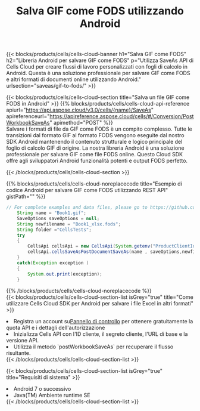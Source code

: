 ﻿---
title:  Salva GIF come FODS utilizzando Android
description:  Utilizzando Aspose.Cells Cloud SDK per Android per salvare il file in formato GIF come file in formato FODS.
kwords: Excel, Save GIF as FODS, REST, Android
howto: How to save GIF as FODS using Aspose.Cells Cloud Android library.
---
{{< blocks/products/cells/cells-cloud-banner h1="Salva GIF come FODS" h2="Libreria Android per salvare GIF come FODS" p="Utilizza SaveAs API di Cells Cloud per creare flussi di lavoro personalizzati con fogli di calcolo in Android. Questa è una soluzione professionale per salvare GIF come FODS e altri formati di documenti online utilizzando Android." urlsection="saveas/gif-to-fods/" >}}

{{< blocks/products/cells/cells-cloud-section title="Salva un file GIF come FODS in Android" >}}
{{% blocks/products/cells/cells-cloud-api-reference apiurl="https://api.aspose.cloud/v3.0/cells/{name}/SaveAs" apireferenceurl="https://apireference.aspose.cloud/cells/#/Conversion/PostWorkbookSaveAs" apimethod="POST" %}}
<br/>
Salvare i formati di file da GIF come FODS è un compito complesso. Tutte le transizioni dal formato GIF al formato FODS vengono eseguite dal nostro SDK Android mantenendo il contenuto strutturale e logico principale del foglio di calcolo GIF di origine. La nostra libreria Android è una soluzione professionale per salvare GIF come file FODS online. Questo Cloud SDK offre agli sviluppatori Android funzionalità potenti e output FODS perfetto.

{{< /blocks/products/cells/cells-cloud-section >}}

{{% blocks/products/cells/cells-cloud-noreplacecode title="Esempio di codice Android per salvare GIF come FODS utilizzando REST API" gistPath="" %}}
  
```java
// For complete examples and data files, please go to https://github.com/aspose-cells-cloud/aspose-cells-cloud-android/
    String name = "Book1.gif";
    SaveOptions saveOptions = null;
    String newfilename = "Book1_xlsx.fods";
    String folder ="CellsTests";
    try
    {
        CellsApi cellsApi = new CellsApi(System.getenv("ProductClientId"), System.getenv("ProductClientSecret"));
        cellsApi.cellsSaveAsPostDocumentSaveAs(name , saveOptions,newfilename,false,false,folder,null,null,null,true);                       
    }
    catch(Exception exception )
    {
        System.out.print(exception);
    }
```
  
{{% /blocks/products/cells/cells-cloud-noreplacecode %}}
<br/>
{{< blocks/products/cells/cells-cloud-section-list isGrey="true" title="Come utilizzare Cells Cloud SDK per Android per salvare i file Excel in altri formati" >}}
<li> Registra un account su<a href="https://dashboard.aspose.cloud/">Pannello di controllo</a> per ottenere gratuitamente la quota API e i dettagli dell'autorizzazione</li>
<li>Inizializza Cells API con l'ID cliente, il segreto cliente, l'URL di base e la versione API.</li>
<li>Utilizza il metodo `postWorkbookSaveAs` per recuperare il flusso risultante.</li>
{{< /blocks/products/cells/cells-cloud-section-list >}}

{{< blocks/products/cells/cells-cloud-section-list isGrey="true" title="Requisiti di sistema" >}}
<li>Android 7 o successivo</li>
<li>Java(TM) Ambiente runtime SE</li>
{{< /blocks/products/cells/cells-cloud-section-list >}}
